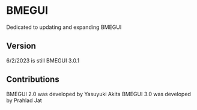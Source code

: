 # BMEGUI
Dedicated to updating and expanding BMEGUI

## Version 
6/2/2023 is still BMEGUI 3.0.1 

## Contributions 

BMEGUI 2.0 was developed by Yasuyuki Akita
BMEGUI 3.0 was developed by Prahlad Jat
